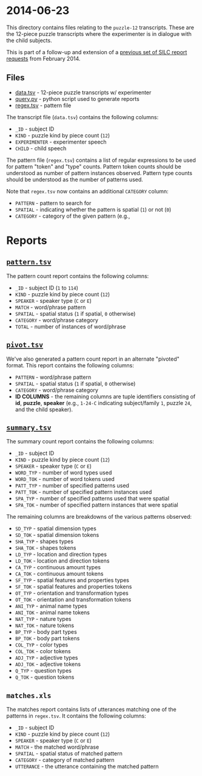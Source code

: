 # 2014-06-23 

This directory contains files relating to the `puzzle-12` transcripts.  These
are the 12-piece puzzle transcripts where the experimenter is in dialogue with
the child subjects.

This is part of a follow-up and extension of a [previous set of SILC report
requests](https://github.com/joyrexus/silc/tree/master/reports/joanna/2014-02-28) from February 2014.


## Files

* [data.tsv](data.tsv) - 12-piece puzzle transcripts w/ experimenter
* [query.py](query.py) - python script used to generate reports
* [regex.tsv](../../regex.tsv) - pattern file

The transcript file (`data.tsv`) contains the following columns:

* `_ID` - subject ID
* `KIND` - puzzle kind by piece count (`12`)
* `EXPERIMENTER` - experimenter speech
* `CHILD` - child speech

The pattern file (`regex.tsv`) contains a list of regular expressions to be used for pattern "token" and "type" counts. Pattern token counts should be understood as number of pattern instances observed. Pattern type counts should be understood as the number of patterns used.  

Note that `regex.tsv` now contains an additional `CATEGORY` column:

* `PATTERN` - pattern to search for
* `SPATIAL` - indicating whether the pattern is spatial (`1`) or not (`0`)
* `CATEGORY` - category of the given pattern (e.g., 


# Reports

## [`pattern.tsv`](output/pattern.tsv)

The pattern count report contains the following columns:

* `_ID` - subject ID (`1` to `114`)
* `KIND` - puzzle kind by piece count (`12`)
* `SPEAKER` - speaker type (`C` or `E`)
* `MATCH` - word/phrase pattern
* `SPATIAL` - spatial status (`1` if spatial, `0` otherwise)
* `CATEGORY` - word/phrase category
* `TOTAL` - number of instances of word/phrase


## [`pivot.tsv`](output/pivot.tsv)

We've also generated a pattern count report in an alternate "pivoted"
format.  This report contains the following columns:

* `PATTERN` - word/phrase pattern
* `SPATIAL` - spatial status (`1` if spatial, `0` otherwise)
* `CATEGORY` - word/phrase category
* **ID COLUMNS** - the remaining columns are tuple identifiers consisting of
  **id**, **puzzle**, **speaker** (e.g., `1-24-C` indicating subject/family
  `1`, puzzle `24`, and the child speaker).


## [`summary.tsv`](output/summary.tsv)

The summary count report contains the following columns:

* `_ID` - subject ID
* `KIND` - puzzle kind by piece count (`12`)
* `SPEAKER` - speaker type (`C` or `E`)
* `WORD_TYP` - number of word types used
* `WORD_TOK` - number of word tokens used
* `PATT_TYP` - number of specified patterns used
* `PATT_TOK` - number of specified pattern instances used
* `SPA_TYP` - number of specified patterns used that were spatial
* `SPA_TOK` - number of specified pattern instances that were spatial

The remaining columns are breakdowns of the various patterns observed:

* `SD_TYP` - spatial dimension types
* `SD_TOK` - spatial dimension tokens
* `SHA_TYP` - shapes types
* `SHA_TOK` - shapes tokens
* `LD_TYP` - location and direction types
* `LD_TOK` - location and direction tokens
* `CA_TYP` - continuous amount types
* `CA_TOK` - continuous amount tokens
* `SF_TYP` - spatial features and properties types
* `SF_TOK` - spatial features and properties tokens
* `OT_TYP` - orientation and transformation types
* `OT_TOK` - orientation and transformation tokens
* `ANI_TYP` - animal name types
* `ANI_TOK` - animal name tokens
* `NAT_TYP` - nature types
* `NAT_TOK` - nature tokens
* `BP_TYP` - body part types
* `BP_TOK` - body part tokens
* `COL_TYP` - color types
* `COL_TOK` - color tokens
* `ADJ_TYP` - adjective types
* `ADJ_TOK` - adjective tokens
* `Q_TYP` - question types
* `Q_TOK` - question tokens


## `matches.xls`

The matches report contains lists of utterances matching one of the
patterns in `regex.tsv`.  It contains the following columns:

* `_ID` - subject ID
* `KIND` - puzzle kind by piece count (`12`)
* `SPEAKER` - speaker type (`C` or `E`)
* `MATCH` - the matched word/phrase
* `SPATIAL` - spatial status of matched pattern
* `CATEGORY` - category of matched pattern
* `UTTERANCE` - the utterance containing the matched pattern
